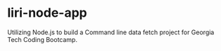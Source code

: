# liri-node-app
Utilizing Node.js to build a Command line data fetch project for Georgia Tech Coding Bootcamp.
